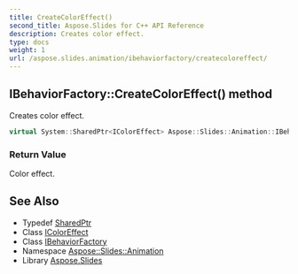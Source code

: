 ```yaml
---
title: CreateColorEffect()
second_title: Aspose.Slides for C++ API Reference
description: Creates color effect.
type: docs
weight: 1
url: /aspose.slides.animation/ibehaviorfactory/createcoloreffect/
---
```

## IBehaviorFactory::CreateColorEffect() method


Creates color effect.

```cpp
virtual System::SharedPtr<IColorEffect> Aspose::Slides::Animation::IBehaviorFactory::CreateColorEffect()=0
```


### Return Value

Color effect.

## See Also

* Typedef [SharedPtr](../../../system/sharedptr/)
* Class [IColorEffect](../../icoloreffect/)
* Class [IBehaviorFactory](../)
* Namespace [Aspose::Slides::Animation](../../)
* Library [Aspose.Slides](../../../)
